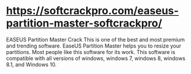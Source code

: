 # https://softcrackpro.com/easeus-partition-master-softcrackpro/
EASEUS Partition Master Crack  This is one of the best and most premium and trending software. EaseUS Partition Master helps you to resize your partitions. Most people like this software for its work. This software is compatible with all versions of windows, windows 7, windows 8, windows 8.1, and Windows 10. 
